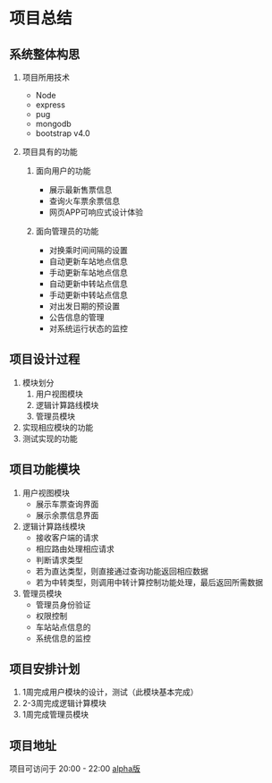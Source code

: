 项目总结
=======
系统整体构思
-----------
1. 项目所用技术
    * Node
    * express
    * pug
    * mongodb
    * bootstrap v4.0

2. 项目具有的功能
    1. 面向用户的功能
        * 展示最新售票信息
        * 查询火车票余票信息
        * 网页APP可响应式设计体验

    2. 面向管理员的功能
        + 对换乘时间间隔的设置
        + 自动更新车站地点信息
        + 手动更新车站地点信息
        + 自动更新中转站点信息
        + 手动更新中转站点信息
        + 对出发日期的预设置
        + 公告信息的管理
        + 对系统运行状态的监控

项目设计过程
-----------
  1. 模块划分
      1. 用户视图模块
      2. 逻辑计算路线模块
      3. 管理员模块
  2. 实现相应模块的功能
  3. 测试实现的功能

项目功能模块
----------
  1. 用户视图模块
      * 展示车票查询界面
      * 展示余票信息界面
  2. 逻辑计算路线模块
      + 接收客户端的请求
      + 相应路由处理相应请求
      + 判断请求类型
      + 若为直达类型，则直接通过查询功能返回相应数据
      + 若为中转类型，则调用中转计算控制功能处理，最后返回所需数据
  3. 管理员模块
      - 管理员身份验证
      - 权限控制
      - 车站站点信息的
      - 系统信息的监控

项目安排计划
-----------
  1. 1周完成用户模块的设计，测试（此模块基本完成）
  2. 2-3周完成逻辑计算模块
  3. 1周完成管理员模块

项目地址
-------
项目可访问于 20:00 - 22:00 
[alpha版](https://qticket-uzybxw.c9users.io/)
